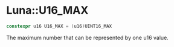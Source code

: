 # Luna::U16_MAX

```c++
constexpr u16 U16_MAX = (u16)UINT16_MAX
```

The maximum number that can be represented by one u16 value. 

